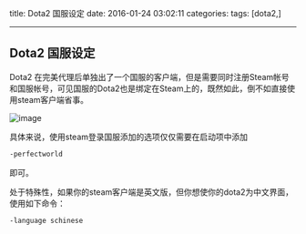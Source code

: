 title: Dota2 国服设定
date: 2016-01-24 03:02:11
categories: 
tags: [dota2,]

---
## Dota2 国服设定

Dota2 在完美代理后单独出了一个国服的客户端，但是需要同时注册Steam帐号和国服帐号，可见国服的Dota2也是绑定在Steam上的，既然如此，倒不如直接使用steam客户端省事。

<!--more-->
![image](http://harchiko.qiniudn.com/dota-2-official.jpg)

具体来说，使用steam登录国服添加的选项仅仅需要在启动项中添加

```bash
-perfectworld
```
即可。

处于特殊性，如果你的steam客户端是英文版，但你想使你的dota2为中文界面，使用如下命令：
```bash
-language schinese 
```
